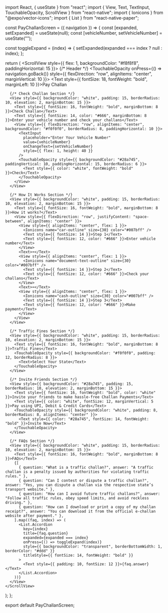 import React, { useState } from "react";
import { View, Text, TextInput, TouchableOpacity, ScrollView } from "react-native";
import { Ionicons } from "@expo/vector-icons";
import { List } from "react-native-paper";

const PayChallanScreen = ({ navigation }) => {
  const [expanded, setExpanded] = useState(null);
  const [vehicleNumber, setVehicleNumber] = useState("");

  const toggleExpand = (index) => {
    setExpanded(expanded === index ? null : index);
  };

  return (
    <ScrollView style={{ flex: 1, backgroundColor: "#f8f8f8", paddingHorizontal: 15 }}>
      {/* Header */}
      <TouchableOpacity onPress={() => navigation.goBack()} style={{ flexDirection: "row", alignItems: "center", marginVertical: 10 }}>
        <Ionicons name="arrow-back" size={24} color="black" />
        <Text style={{ fontSize: 18, fontWeight: "bold", marginLeft: 10 }}>Pay Challan</Text>
      </TouchableOpacity>

      {/* Check Challan Section */}
      <View style={{ backgroundColor: "white", padding: 15, borderRadius: 10, elevation: 2, marginBottom: 15 }}>
        <Text style={{ fontSize: 16, fontWeight: "bold", marginBottom: 8 }}>Check Challan</Text>
        <Text style={{ fontSize: 14, color: "#666", marginBottom: 8 }}>Enter your vehicle number and check your challans</Text>
        <View style={{ flexDirection: "row", alignItems: "center", backgroundColor: "#f0f0f0", borderRadius: 8, paddingHorizontal: 10 }}>
          <TextInput
            placeholder="Enter Your Vehicle Number"
            value={vehicleNumber}
            onChangeText={setVehicleNumber}
            style={{ flex: 1, height: 40 }}
          />
          <TouchableOpacity style={{ backgroundColor: "#28a745", paddingVertical: 10, paddingHorizontal: 15, borderRadius: 6 }}>
            <Text style={{ color: "white", fontWeight: "bold" }}>Check</Text>
          </TouchableOpacity>
        </View>
      </View>

      {/* How It Works Section */}
      <View style={{ backgroundColor: "white", padding: 15, borderRadius: 10, elevation: 2, marginBottom: 15 }}>
        <Text style={{ fontSize: 16, fontWeight: "bold", marginBottom: 8 }}>How it works?</Text>
        <View style={{ flexDirection: "row", justifyContent: "space-between", alignItems: "center" }}>
          <View style={{ alignItems: "center", flex: 1 }}>
            <Ionicons name="car-outline" size={30} color="#007bff" />
            <Text style={{ fontSize: 14 }}>Step 1</Text>
            <Text style={{ fontSize: 12, color: "#666" }}>Enter vehicle number</Text>
          </View>
          <Text>➡️</Text>
          <View style={{ alignItems: "center", flex: 1 }}>
            <Ionicons name="document-text-outline" size={30} color="#007bff" />
            <Text style={{ fontSize: 14 }}>Step 2</Text>
            <Text style={{ fontSize: 12, color: "#666" }}>Check your challans</Text>
          </View>
          <Text>➡️</Text>
          <View style={{ alignItems: "center", flex: 1 }}>
            <Ionicons name="cash-outline" size={30} color="#007bff" />
            <Text style={{ fontSize: 14 }}>Step 3</Text>
            <Text style={{ fontSize: 12, color: "#666" }}>Make payment</Text>
          </View>
        </View>
      </View>

      {/* Traffic Fines Section */}
      <View style={{ backgroundColor: "white", padding: 15, borderRadius: 10, elevation: 2, marginBottom: 15 }}>
        <Text style={{ fontSize: 16, fontWeight: "bold", marginBottom: 8 }}>Traffic Fines</Text>
        <TouchableOpacity style={{ backgroundColor: "#f0f0f0", padding: 12, borderRadius: 8 }}>
          <Text>Select Your State</Text>
        </TouchableOpacity>
      </View>

      {/* Invite Friends Section */}
      <View style={{ backgroundColor: "#28a745", padding: 15, borderRadius: 10, elevation: 2, marginBottom: 15 }}>
        <Text style={{ fontSize: 16, fontWeight: "bold", color: "white" }}>Invite your friends to make hassle-free Challan Payments</Text>
        <Text style={{ color: "white", fontSize: 12, marginVertical: 5 }}>Pay using UPI, Debit & Credit Cards</Text>
        <TouchableOpacity style={{ backgroundColor: "white", padding: 8, borderRadius: 8, alignItems: "center" }}>
          <Text style={{ color: "#28a745", fontSize: 14, fontWeight: "bold" }}>Invite Now</Text>
        </TouchableOpacity>
      </View>

      {/* FAQs Section */}
      <View style={{ backgroundColor: "white", padding: 15, borderRadius: 10, elevation: 2, marginBottom: 15 }}>
        <Text style={{ fontSize: 16, fontWeight: "bold", marginBottom: 8 }}>FAQs</Text>
        {[
          { question: "What is a traffic challan?", answer: "A traffic challan is a penalty issued by authorities for violating traffic rules." },
          { question: "Can I contest or dispute a traffic challan?", answer: "Yes, you can dispute a challan via the respective state’s transport website." },
          { question: "How can I avoid future traffic challans?", answer: "Follow all traffic rules, obey speed limits, and avoid reckless driving." },
          { question: "How can I download or print a copy of my challan receipt?", answer: "You can download it from the official e-challan website after payment." },
        ].map((faq, index) => (
          <List.Accordion
            key={index}
            title={faq.question}
            expanded={expanded === index}
            onPress={() => toggleExpand(index)}
            style={{ backgroundColor: "transparent", borderBottomWidth: 1, borderColor: "#ddd" }}
            titleStyle={{ fontSize: 14, fontWeight: "bold" }}
          >
            <Text style={{ padding: 10, fontSize: 12 }}>{faq.answer}</Text>
          </List.Accordion>
        ))}
      </View>
    </ScrollView>
  );
};

export default PayChallanScreen;
